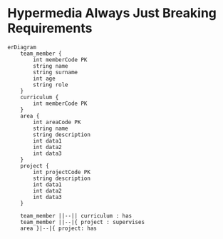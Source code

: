 # Hypermedia Always Just Breaking Requirements

<!--
|o	o|	Zero or one
||	||	Exactly one
}o	o{	Zero or more (no upper limit)
}|	|{	One or more (no upper limit) 
-->
```mermaid
erDiagram 
    team_member {
        int memberCode PK
        string name
        string surname
        int age
        string role
    }
    curriculum {
        int memberCode PK
    }
    area {
        int areaCode PK
        string name
        string description
        int data1
        int data2
        int data3
    }
    project {
        int projectCode PK
        string description
        int data1
        int data2
        int data3
    }

    team_member ||--|| curriculum : has
    team_member ||--|{ project : supervises
    area }|--|{ project: has

```
